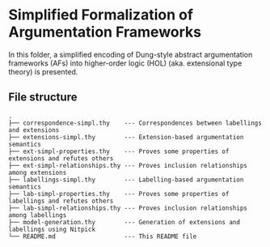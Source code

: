 # Simplified Formalization of Argumentation Frameworks

In this folder, a simplified encoding of Dung-style abstract argumentation frameworks (AFs) into higher-order logic (HOL)
(aka. extensional type theory) is presented.

## File structure

```
.
├── correspondence-simpl.thy    --- Correspondences between labellings and extensions
├── extensions-simpl.thy        --- Extension-based argumentation semantics
├── ext-simpl-properties.thy    --- Proves some properties of extensions and refutes others
├── ext-simpl-relationships.thy --- Proves inclusion relationships among extensions
├── labellings-simpl.thy        --- Labelling-based argumentation semantics
├── lab-simpl-properties.thy    --- Proves some properties of labellings and refutes others
├── lab-simpl-relationships.thy --- Proves inclusion relationships among labellings
├── model-generation.thy        --- Generation of extensions and labellings using Nitpick
└── README.md                   --- This README file
```

